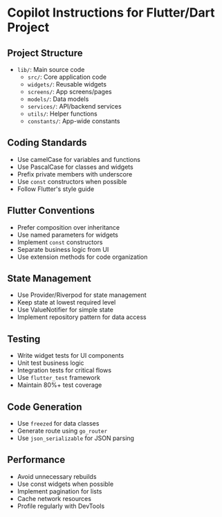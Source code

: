 # Copilot Instructions for Flutter/Dart Project

## Project Structure
- `lib/`: Main source code
  - `src/`: Core application code
  - `widgets/`: Reusable widgets
  - `screens/`: App screens/pages
  - `models/`: Data models
  - `services/`: API/backend services
  - `utils/`: Helper functions
  - `constants/`: App-wide constants

## Coding Standards
- Use camelCase for variables and functions
- Use PascalCase for classes and widgets
- Prefix private members with underscore
- Use `const` constructors when possible
- Follow Flutter's style guide

## Flutter Conventions
- Prefer composition over inheritance
- Use named parameters for widgets
- Implement `const` constructors
- Separate business logic from UI
- Use extension methods for code organization

## State Management
- Use Provider/Riverpod for state management
- Keep state at lowest required level
- Use ValueNotifier for simple state
- Implement repository pattern for data access

## Testing
- Write widget tests for UI components
- Unit test business logic
- Integration tests for critical flows
- Use `flutter_test` framework
- Maintain 80%+ test coverage

## Code Generation
- Use `freezed` for data classes
- Generate route using `go_router`
- Use `json_serializable` for JSON parsing

## Performance
- Avoid unnecessary rebuilds
- Use const widgets when possible
- Implement pagination for lists
- Cache network resources
- Profile regularly with DevTools